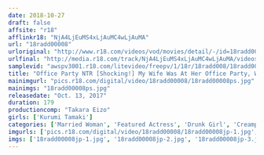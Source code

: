 ```yaml
---
date: 2018-10-27
draft: false
affsite: "r18"
afflinkr18: "NjA4LjEuMS4xLjAuMC4wLjAuMA"
url: "18radd00008"
urloriginal: "http://www.r18.com/videos/vod/movies/detail/-/id=18radd00008"
urlfinal: "http://media.r18.com/track/NjA4LjEuMS4xLjAuMC4wLjAuMA/videos/vod/movies/detail/-/id=18radd00008"
samplevid: "awspv3001.r18.com/litevideo/freepv/1/18r/18radd008/18radd008_dmb_w.mp4"
title: "Office Party NTR [Shocking!] My Wife Was At Her Office Party, Where She Was Subject To Sexual Harassment By Her Co-Workers, But By The End She Seemed To Enjoy Fucking Them Orz... Kurumi Tamaki"
mainimgurl: "pics.r18.com/digital/video/18radd00008/18radd00008ps.jpg"
mainimgs: "18radd00008ps.jpg"
releasedate: "Oct. 13, 2017"
duration: 179
productioncomp: "Takara Eizo"
girls: ['Kurumi Tamaki']
categories: ['Married Woman', 'Featured Actress', 'Drunk Girl', 'Creampie', 'Threesome / Foursome', 'Hi-Def']
imgurls: ['pics.r18.com/digital/video/18radd00008/18radd00008jp-1.jpg', 'pics.r18.com/digital/video/18radd00008/18radd00008jp-2.jpg', 'pics.r18.com/digital/video/18radd00008/18radd00008jp-3.jpg', 'pics.r18.com/digital/video/18radd00008/18radd00008jp-4.jpg', 'pics.r18.com/digital/video/18radd00008/18radd00008jp-5.jpg', 'pics.r18.com/digital/video/18radd00008/18radd00008jp-6.jpg', 'pics.r18.com/digital/video/18radd00008/18radd00008jp-7.jpg', 'pics.r18.com/digital/video/18radd00008/18radd00008jp-8.jpg', 'pics.r18.com/digital/video/18radd00008/18radd00008jp-9.jpg', 'pics.r18.com/digital/video/18radd00008/18radd00008jp-10.jpg', 'pics.r18.com/digital/video/18radd00008/18radd00008jp-11.jpg', 'pics.r18.com/digital/video/18radd00008/18radd00008jp-12.jpg', 'pics.r18.com/digital/video/18radd00008/18radd00008jp-13.jpg', 'pics.r18.com/digital/video/18radd00008/18radd00008jp-14.jpg', 'pics.r18.com/digital/video/18radd00008/18radd00008jp-15.jpg', 'pics.r18.com/digital/video/18radd00008/18radd00008jp-16.jpg', 'pics.r18.com/digital/video/18radd00008/18radd00008jp-17.jpg', 'pics.r18.com/digital/video/18radd00008/18radd00008jp-18.jpg', 'pics.r18.com/digital/video/18radd00008/18radd00008jp-19.jpg', 'pics.r18.com/digital/video/18radd00008/18radd00008jp-20.jpg']
imgs: ['18radd00008jp-1.jpg', '18radd00008jp-2.jpg', '18radd00008jp-3.jpg', '18radd00008jp-4.jpg', '18radd00008jp-5.jpg', '18radd00008jp-6.jpg', '18radd00008jp-7.jpg', '18radd00008jp-8.jpg', '18radd00008jp-9.jpg', '18radd00008jp-10.jpg', '18radd00008jp-11.jpg', '18radd00008jp-12.jpg', '18radd00008jp-13.jpg', '18radd00008jp-14.jpg', '18radd00008jp-15.jpg', '18radd00008jp-16.jpg', '18radd00008jp-17.jpg', '18radd00008jp-18.jpg', '18radd00008jp-19.jpg', '18radd00008jp-20.jpg']
---
```

